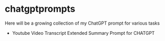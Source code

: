# chatgptprompts

Here will be a growing collection of my ChatGPT prompt for various tasks

- Youtube Video Transcript Extended Summary Prompt for CHATGPT 
